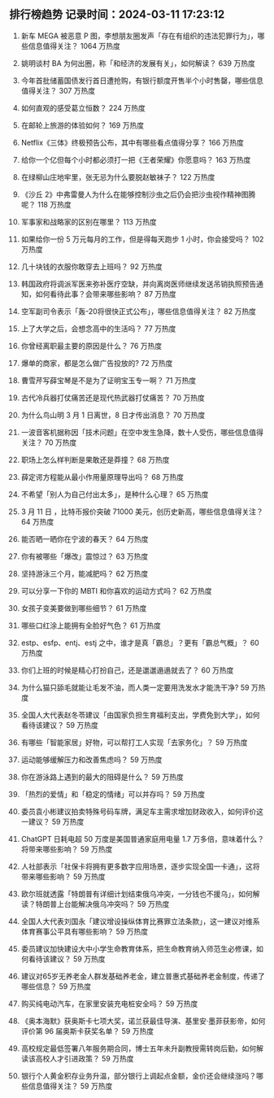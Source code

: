 
## 排行榜趋势 记录时间：2024-03-11 17:23:12
  
  1. 新车 MEGA 被恶意 P 图，李想朋友圈发声「存在有组织的违法犯罪行为」，哪些信息值得关注？ 1064 万热度
    
  2. 姚明谈村 BA 为何出圈，称「和经济的发展有关」，如何解读？ 639 万热度
    
  3. 今年首批储蓄国债发行首日遭抢购，有银行额度开售半个小时售罄，哪些信息值得关注？ 307 万热度
    
  4. 如何直观的感受葛立恒数？ 224 万热度
    
  5. 在邮轮上旅游的体验如何？ 169 万热度
    
  6. Netflix《三体》终极预告公布，其中有哪些看点值得分享？ 166 万热度
    
  7. 给你一个亿但每个小时都必须打一把《王者荣耀》你愿意吗？ 163 万热度
    
  8. 在绿柳山庄地牢里，张无忌为什么要脱赵敏袜子？ 122 万热度
    
  9. 《沙丘 2》中弗雷曼人为什么在能够控制沙虫之后仍会把沙虫视作精神图腾呢？ 118 万热度
    
  10. 军事家和战略家的区别在哪里？ 113 万热度
    
  11. 如果给你一份 5 万元每月的工作，但是得每天跑步 1 小时，你会接受吗？ 102 万热度
    
  12. 几十块钱的衣服你敢穿去上班吗？ 92 万热度
    
  13. 韩国政府将调派军医来弥补医疗空缺，并向离岗医师继续发送吊销执照预告通知，如何看待此事？会带来哪些影响？ 87 万热度
    
  14. 空军副司令表示「轰-20将很快正式公布」，哪些信息值得关注？ 82 万热度
    
  15. 上了大学之后，会想念高中的生活吗？ 77 万热度
    
  16. 你曾经离职最主要的原因是什么？ 76 万热度
    
  17. 爆单的商家，都是怎么做广告投放的? 72 万热度
    
  18. 曹雪芹写薛宝琴是不是为了证明宝玉专一啊？ 71 万热度
    
  19. 古代冷兵器打仗痛苦还是现代热武器打仗痛苦？ 70 万热度
    
  20. 为什么鸟山明 3 月 1 日离世，8 日才传出消息？ 70 万热度
    
  21. 一波音客机据称因「技术问题」在空中发生急降，数十人受伤，哪些信息值得关注？ 70 万热度
    
  22. 职场上怎么样判断是果敢还是莽撞？ 68 万热度
    
  23. 薛定谔方程能从最小作用量原理导出吗？ 68 万热度
    
  24. 不希望「别人为自己付出太多」，是种什么心理？ 65 万热度
    
  25. 3 月 11 日 ，比特币报价突破 71000 美元，创历史新高，哪些信息值得关注？ 64 万热度
    
  26. 能否晒一晒你在宁波的春天？ 64 万热度
    
  27. 你有被哪些「爆改」震惊过？ 63 万热度
    
  28. 坚持游泳三个月，能减肥吗？ 62 万热度
    
  29. 可以分享一下你的 MBTI 和你喜欢的运动方式吗？ 62 万热度
    
  30. 女孩子变美要做到哪些细节？ 61 万热度
    
  31. 哪些口红涂上能拥有全脸好气色？ 61 万热度
    
  32. estp、esfp、entj、estj 之中，谁才是真「霸总」？更有「霸总气概」？ 60 万热度
    
  33. 你们上班的时候是精心打扮自己，还是邋邋遢遢就去了？ 60 万热度
    
  34. 为什么猫只舔毛就能让毛发不油，而人类一定要用洗发水才能洗干净? 59 万热度
    
  35. 全国人大代表赵冬苓建议「由国家负担生育福利支出，学费免到大学」，如何看待该建议？ 59 万热度
    
  36. 有哪些「智能家居」好物，可以帮打工人实现「去家务化」？ 59 万热度
    
  37. 运动能够缓解压力和改善焦虑吗？ 59 万热度
    
  38. 你在游泳路上遇到的最大的阻碍是什么？ 59 万热度
    
  39. 「热烈的爱情」和「稳定的情绪」可以并存吗？ 59 万热度
    
  40. 委员袁小彬建议拍卖特殊号码车牌，满足车主需求增加财政收入，如何评价这一建议？ 59 万热度
    
  41. ChatGPT 日耗电超 50 万度是美国普通家庭用电量 1.7 万多倍，意味着什么？将带来哪些影响？ 59 万热度
    
  42. 人社部表示「社保卡将拥有更多数字应用场景，逐步实现全国一卡通」，这将带来哪些影响？ 59 万热度
    
  43. 欧尔班就透露「特朗普有详细计划结束俄乌冲突，一分钱也不援乌」，如何解读？特朗普上台能解决俄乌冲突吗？ 59 万热度
    
  44. 全国人大代表刘国永「建议增设操纵体育比赛罪立法条款」，这一建议对维系体育赛事公平具有哪些影响？ 59 万热度
    
  45. 委员建议加快建设大中小学生命教育体系，把生命教育纳入师范生必修课，如何看待该建议？ 59 万热度
    
  46. 建议对65岁无养老金人群发基础养老金，建立普惠式基础养老金制度，传递了哪些信息？ 59 万热度
    
  47. 购买纯电动汽车，在家里安装充电桩安全吗？ 59 万热度
    
  48. 《奥本海默》获奥斯卡七项大奖，诺兰获最佳导演、基里安·墨菲获影帝，如何评价第 96 届奥斯卡获奖名单？ 59 万热度
    
  49. 高校规定最低签署八年服务期合同，博士五年未升副教授需转岗后勤，如何解读该高校人才引进政策？ 59 万热度
    
  50. 银行个人黄金积存业务升温，部分银行上调起点金额，金价还会继续涨吗？哪些信息值得关注？ 59 万热度
    